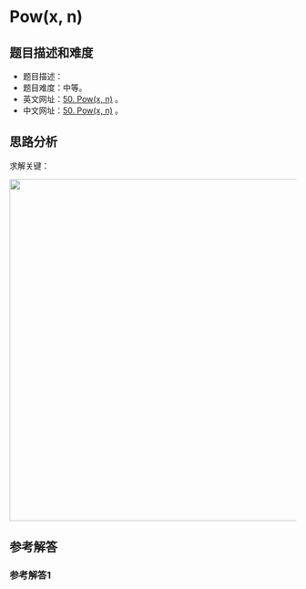 # Pow(x, n)

## 题目描述和难度
+ 题目描述：
+ 题目难度：中等。
+ 英文网址：[50. Pow(x, n)](https://leetcode.com/problems/powx-n/description/)  。
+ 中文网址：[50. Pow(x, n)](https://leetcode-cn.com/problems/powx-n/description/)  。
## 思路分析
求解关键：

<img src="https://liweiwei1419.github.io/images/leetcode-solution/" width="600">

## 参考解答
### 参考解答1

```java

```
